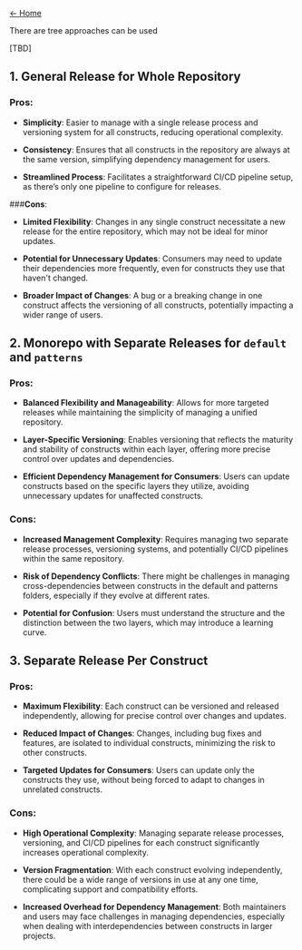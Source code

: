 [<- Home](./../../README.md#content)

There are tree approaches can be used

[TBD]

## 1. General Release for Whole Repository

### **Pros**: 

- **Simplicity**: Easier to manage with a single release process and versioning system for all constructs, reducing operational complexity. 

- **Consistency**: Ensures that all constructs in the repository are always at the same version, simplifying dependency management for users. 

- **Streamlined Process**: Facilitates a straightforward CI/CD pipeline setup, as there’s only one pipeline to configure for releases.


###**Cons**: 

- **Limited Flexibility**: Changes in any single construct necessitate a new release for the entire repository, which may not be ideal for minor updates. 

- **Potential for Unnecessary Updates**: Consumers may need to update their dependencies more frequently, even for constructs they use that haven't changed. 

- **Broader Impact of Changes**: A bug or a breaking change in one construct affects the versioning of all constructs, potentially impacting a wider range of users.

## 2. Monorepo with Separate Releases for `default` and `patterns`

### **Pros**:

- **Balanced Flexibility and Manageability**: Allows for more targeted releases while maintaining the simplicity of managing a unified repository.

- **Layer-Specific Versioning**: Enables versioning that reflects the maturity and stability of constructs within each layer, offering more precise control over updates and dependencies.

- **Efficient Dependency Management for Consumers**: Users can update constructs based on the specific layers they utilize, avoiding unnecessary updates for unaffected constructs.

### **Cons**:

- **Increased Management Complexity**: Requires managing two separate release processes, versioning systems, and potentially CI/CD pipelines within the same repository.

- **Risk of Dependency Conflicts**: There might be challenges in managing cross-dependencies between constructs in the default and patterns folders, especially if they evolve at different rates.

- **Potential for Confusion**: Users must understand the structure and the distinction between the two layers, which may introduce a learning curve.

## 3. Separate Release Per Construct

### **Pros**:

- **Maximum Flexibility**: Each construct can be versioned and released independently, allowing for precise control over changes and updates.

- **Reduced Impact of Changes**: Changes, including bug fixes and features, are isolated to individual constructs, minimizing the risk to other constructs.

- **Targeted Updates for Consumers**: Users can update only the constructs they use, without being forced to adapt to changes in unrelated constructs.

### **Cons**:

- **High Operational Complexity**: Managing separate release processes, versioning, and CI/CD pipelines for each construct significantly increases operational complexity.

- **Version Fragmentation**: With each construct evolving independently, there could be a wide range of versions in use at any one time, complicating support and compatibility efforts.
  
- **Increased Overhead for Dependency Management**: Both maintainers and users may face challenges in managing dependencies, especially when dealing with interdependencies between constructs in larger projects.
